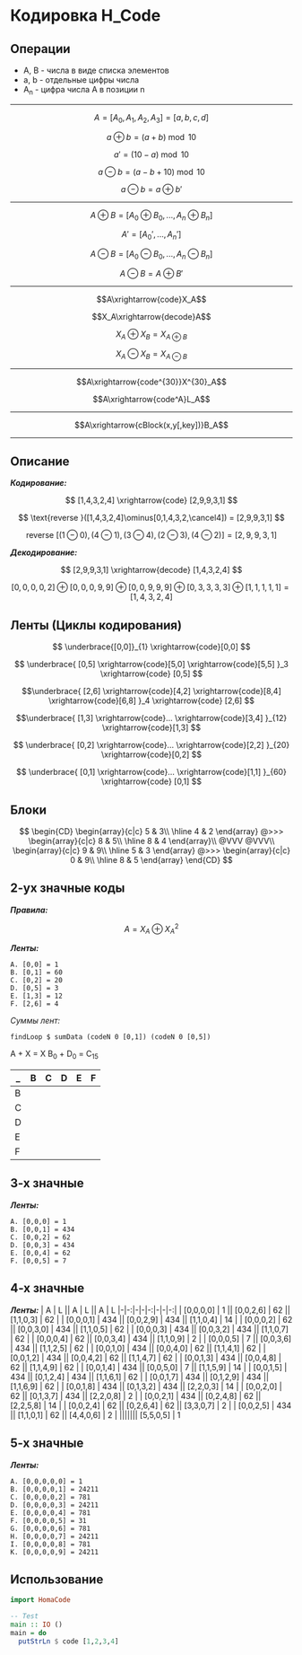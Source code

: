 # Кодировка H_Code

## Операции
- A, B - числа в виде списка элементов
- a, b - отдельные цифры числа
- A<sub>n</sub> - цифра числа A в позиции n

---

$$A = [A_0,A_1,A_2,A_3] = [a,b,c,d]$$

$$a \oplus b=(a + b)\bmod10$$

$$a' = (10 - a)\bmod 10$$

$$a \ominus b=(a - b + 10)\bmod10$$

$$a \ominus b = a\oplus b'$$

---

$$A \oplus B = [A_0\oplus B_0,...,A_n\oplus B_n]$$

$$A' = [A_0',...,A_n']$$

$$A \ominus B = [A_0 \ominus B_0,...,A_n \ominus B_n]$$

$$A \ominus B = A\oplus B'$$

---

$$A\xrightarrow{code}X_A$$

$$X_A\xrightarrow{decode}A$$

$$X_A\oplus X_B=X_{A\oplus B}$$

$$X_A\ominus X_B=X_{A\ominus B}$$

---

$$A\xrightarrow{code^{30}}X^{30}_A$$

$$A\xrightarrow{code^A}L_A$$

---

$$A\xrightarrow{cBlock(x,y[,key])}B_A$$

---

## Описание
***Кодирование:***


$$
[1,4,3,2,4]
\xrightarrow{code}
[2,9,9,3,1]
$$

$$
\text{reverse }([1,4,3,2,4]\ominus[0,1,4,3,2,\cancel4]) = [2,9,9,3,1]
$$

$$
\text{reverse }[(1\ominus0),(4\ominus1),(3\ominus4),(2\ominus3),(4\ominus2)] = [2,9,9,3,1]
$$

***Декодирование:***

$$
[2,9,9,3,1]
\xrightarrow{decode}
[1,4,3,2,4]
$$

$$[0,0,0,0,2]\oplus[0,0,0,9,9]\oplus[0,0,9,9,9]\oplus[0,3,3,3,3]\oplus[1,1,1,1,1]=[1,4,3,2,4]$$

## Ленты (Циклы кодирования)

$$
\underbrace{[0,0]}_{1}
\xrightarrow{code}[0,0]
$$

$$
\underbrace{
  [0,5]
  \xrightarrow{code}[5,0]
  \xrightarrow{code}[5,5]
  }_3
\xrightarrow{code}
[0,5]
$$

$$\underbrace{
  [2,6]
  \xrightarrow{code}[4,2]
  \xrightarrow{code}[8,4]
  \xrightarrow{code}[6,8]
  }_4
\xrightarrow{code}
[2,6]
$$

$$\underbrace{
  [1,3]
  \xrightarrow{code}...
  \xrightarrow{code}[3,4]
  }_{12}
\xrightarrow{code}[1,3]
$$

$$
\underbrace{
  [0,2]
  \xrightarrow{code}...
  \xrightarrow{code}[2,2]
  }_{20}
\xrightarrow{code}[0,2]
$$

$$
\underbrace{
  [0,1]
  \xrightarrow{code}...
  \xrightarrow{code}[1,1]
  }_{60}
\xrightarrow{code}
[0,1]
$$

## Блоки

$$
\begin{CD}
  \begin{array}{c|c}
    5 & 3\\
    \hline
    4 & 2
  \end{array}
  @>>>
  \begin{array}{c|c}
    8 & 5\\
    \hline
    8 & 4
  \end{array}\\
  @VVV @VVV\\
  \begin{array}{c|c}
    9 & 9\\
    \hline
    5 & 3
  \end{array}
  @>>>
  \begin{array}{c|c}
    0 & 9\\
    \hline
    8 & 5
  \end{array}
\end{CD}
$$

## 2-ух значные коды

***Правила:***

$$A = X_A\oplus X^2_A$$

***Ленты:***
```
A. [0,0] = 1
B. [0,1] = 60
C. [0,2] = 20
D. [0,5] = 3
E. [1,3] = 12
F. [2,6] = 4
```

*Суммы лент:*

`findLoop $ sumData (codeN 0 [0,1]) (codeN 0 [0,5])`

A + X = X
B<sub>0</sub> + D<sub>0</sub> = C<sub>15</sub>


|_|B|C|D|E|F|
|-|-|-|-|-|-|
|B|
|C|
|D|
|E|
|F|

## 3-х значные

***Ленты:***
```
A. [0,0,0] = 1
B. [0,0,1] = 434
C. [0,0,2] = 62
D. [0,0,3] = 434
E. [0,0,4] = 62
F. [0,0,5] = 7
```

## 4-х значные

***Ленты:***
| A | L || A | L || A | L
|-|-:|-|-|-:|-|-|-:|
| [0,0,0,0] | 1   || [0,0,2,6] | 62  || [1,1,0,3] | 62 |
| [0,0,0,1] | 434 || [0,0,2,9] | 434 || [1,1,0,4] | 14 |
| [0,0,0,2] | 62  || [0,0,3,0] | 434 || [1,1,0,5] | 62 |
| [0,0,0,3] | 434 || [0,0,3,2] | 434 || [1,1,0,7] | 62 |
| [0,0,0,4] | 62  || [0,0,3,4] | 434 || [1,1,0,9] | 2  |
| [0,0,0,5] | 7   || [0,0,3,6] | 434 || [1,1,2,5] | 62 |
| [0,0,1,0] | 434 || [0,0,4,0] | 62  || [1,1,4,1] | 62 |
| [0,0,1,2] | 434 || [0,0,4,2] | 62  || [1,1,4,7] | 62 |
| [0,0,1,3] | 434 || [0,0,4,8] | 62  || [1,1,4,9] | 62 |
| [0,0,1,4] | 434 || [0,0,5,0] | 7   || [1,1,5,9] | 14 |
| [0,0,1,5] | 434 || [0,1,2,4] | 434 || [1,1,6,1] | 62 |
| [0,0,1,7] | 434 || [0,1,2,9] | 434 || [1,1,6,9] | 62 |
| [0,0,1,8] | 434 || [0,1,3,2] | 434 || [2,2,0,3] | 14 |
| [0,0,2,0] | 62  || [0,1,3,7] | 434 || [2,2,0,8] | 2  |
| [0,0,2,1] | 434 || [0,2,4,8] | 62  || [2,2,5,8] | 14 |
| [0,0,2,4] | 62  || [0,2,6,4] | 62  || [3,3,0,7] | 2  |
| [0,0,2,5] | 434 || [1,1,0,1] | 62  || [4,4,0,6] | 2  |
||||||| [5,5,0,5] | 1

## 5-х значные

***Ленты:***
```
A. [0,0,0,0,0] = 1
B. [0,0,0,0,1] = 24211
C. [0,0,0,0,2] = 781
D. [0,0,0,0,3] = 24211
E. [0,0,0,0,4] = 781
F. [0,0,0,0,5] = 31
G. [0,0,0,0,6] = 781
H. [0,0,0,0,7] = 24211
I. [0,0,0,0,8] = 781
K. [0,0,0,0,9] = 24211
```

## Использование

```haskell
import HomaCode

-- Test
main :: IO ()
main = do
  putStrLn $ code [1,2,3,4]
```
